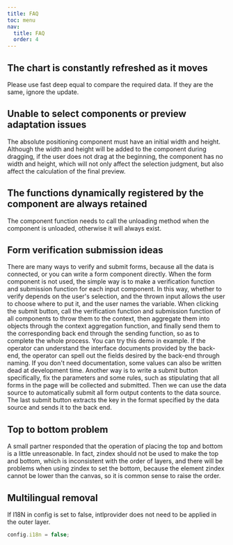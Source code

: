 ```yaml
---
title: FAQ
toc: menu
nav:
  title: FAQ
  order: 4
---
```

## The chart is constantly refreshed as it moves
Please use fast deep equal to compare the required data. If they are the same, ignore the update.
## Unable to select components or preview adaptation issues
The absolute positioning component must have an initial width and height. Although the width and height will be added to the component during dragging, if the user does not drag at the beginning, the component has no width and height, which will not only affect the selection judgment, but also affect the calculation of the final preview.
## The functions dynamically registered by the component are always retained
The component function needs to call the unloading method when the component is unloaded, otherwise it will always exist.
## Form verification submission ideas
There are many ways to verify and submit forms, because all the data is connected, or you can write a form component directly.
When the form component is not used, the simple way is to make a verification function and submission function for each input component.
In this way, whether to verify depends on the user's selection, and the thrown input allows the user to choose where to put it, and the user names the variable.
When clicking the submit button, call the verification function and submission function of all components to throw them to the context, then aggregate them into objects through the context aggregation function, and finally send them to the corresponding back end through the sending function, so as to complete the whole process. You can try this demo in example.
If the operator can understand the interface documents provided by the back-end, the operator can spell out the fields desired by the back-end through naming.
If you don't need documentation, some values can also be written dead at development time.
Another way is to write a submit button specifically, fix the parameters and some rules, such as stipulating that all forms in the page will be collected and submitted.
Then we can use the data source to automatically submit all form output contents to the data source. The last submit button extracts the key in the format specified by the data source and sends it to the back end.
## Top to bottom problem
A small partner responded that the operation of placing the top and bottom is a little unreasonable. In fact, zindex should not be used to make the top and bottom, which is inconsistent with the order of layers, and there will be problems when using zindex to set the bottom, because the element zindex cannot be lower than the canvas, so it is common sense to raise the order.
## Multilingual removal
If I18N in config is set to false, intlprovider does not need to be applied in the outer layer.
```js
config.i18n = false;
```